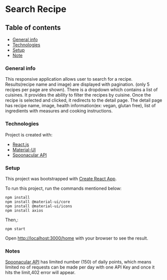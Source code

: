 
# Search Recipe

## Table of contents
* [General info](#general-info)
* [Technologies](#technologies)
* [Setup](#setup)
* [Note](#note)

### General info
This responsive application allows user to search for a recipe. Results(recipe name and image) are displayed with pagination. (only 5 recipes per page are shown). There is a dropdown which contains a list of cuisines. It provides the ability to filter the recipes by cuisine. Once the recipe is selected and clicked, it redirects to the detail page. The detail page has recipe name, image, health information(ex: vegan, glutan free), list of ingredients with measures and cooking instructions.
	
### Technologies
Project is created with:
* [React.js](https://reactjs.org/) 
* [Material-UI](https://material-ui.com/)
* [Spoonacular API](https://spoonacular.com/food-api/docs)
	
### Setup
This project was bootstrapped with [Create React App](https://github.com/facebook/create-react-app).

To run this project, run the commands mentioned below:
```
npm install
npm install @material-ui/core
npm install @material-ui/icons
npm install axios

```

Then,:

```
npm start
```
Open [http://localhost:3000/home](http://localhost:3000/home) with your browser to see the result.

### Notes
[Spoonacular API](https://spoonacular.com/food-api/docs) has limited number (150) of daily points, which means limited no of requests can be made per day with one API Key and once it hits the limit,402 error will appear.  




